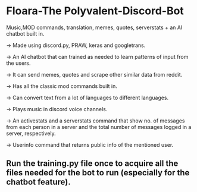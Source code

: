 # Floara-The Polyvalent-Discord-Bot
Music,MOD commands, translation, memes, quotes, serverstats + an AI chatbot built in.


-> Made using discord.py, PRAW, keras and googletrans.

-> An AI chatbot that can trained as needed to learn patterns of input from the users.


-> It can send memes, quotes and scrape other similar data from reddit.


-> Has all the classic mod commands built in.


-> Can convert text from a lot of languages to different languages.


-> Plays music in discord voice channels.


-> An activestats and a serverstats command that show no. of messages from each person in a server and the total number of messages logged in a server, respectively.


-> Userinfo command that returns public info of the mentioned user.

## Run the training.py file once to acquire all the files needed for the bot to run (especially for the chatbot feature).
